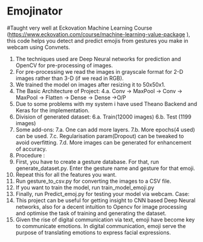 # Emojinator
#Taught very well at Eckovation Machine Learning Course
(https://www.eckovation.com/course/machine-learning-value-package ), 
this code helps you detect and predict emojis from gestures you make in webcam using Convnets.
1. The techniques used are Deep Neural networks for prediction and OpenCV for pre-processing of images.
2. For pre-processing we read the images in grayscale format for 2-D images rather than 3-D (if we read in RGB).
3. We trained the model on images after resizing it to 50x50x1.
4. The Basic Architecture of Project:
4.a.  	Conv -> MaxPool -> Conv -> MaxPool -> Flatten -> Dense -> Dense ->O/P
5. Due to some problems with my system i have used Theano Backend and Keras for the implementation.
6. Division of generated dataset:
6.a. Train(12000 images) 
6.b. Test  (1199 images)  
7. Some add-ons:
7.a. One can add more layers.
7.b. More epochs(4 used) can be used.
7.c. Regularisation param(Dropout) can be tweaked to avoid overfitting.
7.d. More images can be generated for enhancement of accuracy.
8. Procedure :
1. First, you have to create a gesture database. For that, run generate_dataset.py. Enter the gesture name and gesture for that emoji.
2. Repeat this for all the features you want. 
3. Run gesture_to_csv.py for converting the images to a CSV file. 
4. If you want to train the model, run train_model_emoji.py 
5. Finally, run Predict_emoj.py for testing your model via webcam. 
Case:
1. This project can be useful for getting insight to CNN based Deep Neural networks, also for a decent intuition to Opencv for image processing and optimise the task of training and generating the dataset.
2. Given the rise of digital communication via text, emoji have become key to communicate emotions. In digital communication, emoji serve the purpose of translating emotions to express facial expressions.  
